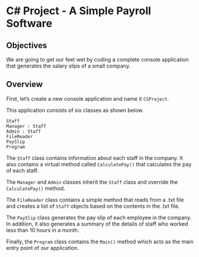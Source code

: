 ﻿# C# Project - A Simple Payroll Software

## <a name="1"></a>Objectives

We are going to get our feet wet by coding a complete console application that generates the salary slips of a small company.

## <a name="2"></a>Overview

First, let’s create a new console application and name it `CSProject`.

This application consists of six classes as shown below.
```
Staff
Manager : Staff
Admin : Staff
FileReader
PaySlip
Program
```
The `Staff` class contains information about each staff in the company. It also contains a virtual method called `CalculatePay()` that calculates the pay of each staff.

The `Manager` and `Admin` classes inherit the `Staff` class and override the `CalculatePay()` method.

The `FileReader` class contains a simple method that reads from a .txt file and creates a list of `Staff` objects based on the contents in the .txt file.

The `PaySlip` class generates the pay slip of each employee in the company. In addition, it also generates a summary of the details of staff who worked less than 10 hours in a month.

Finally, the `Program` class contains the `Main()` method which acts as the main entry point of our application.

